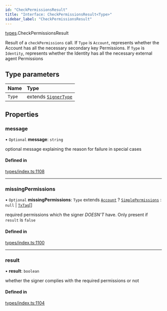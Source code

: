 ```yaml
---
id: "CheckPermissionsResult"
title: "Interface: CheckPermissionsResult<Type>"
sidebar_label: "CheckPermissionsResult"
---
```


[types](../../../modules/Types/Types.md).CheckPermissionsResult

Result of a `checkPermissions` call. If `Type` is `Account`, represents whether the Account
  has all the necessary secondary key Permissions. If `Type` is `Identity`, represents whether the
  Identity has all the necessary external agent Permissions

## Type parameters

| Name | Type |
| :------ | :------ |
| `Type` | extends [`SignerType`](../../../enums/Types/SignerType/SignerType.md) |

## Properties

### message

• `Optional` **message**: `string`

optional message explaining the reason for failure in special cases

#### Defined in

[types/index.ts:1108](https://github.com/PolymeshAssociation/polymesh-sdk/blob/adcc38781/src/types/index.ts#L1108)

___

### missingPermissions

• `Optional` **missingPermissions**: `Type` extends [`Account`](../../../enums/Types/SignerType/SignerType.md#account) ? [`SimplePermissions`](../SimplePermissions/SimplePermissions.md) : ``null`` \| [`TxTag`](../../../modules/Generated/Types/Types.md#txtag)[]

required permissions which the signer *DOESN'T* have. Only present if `result` is `false`

#### Defined in

[types/index.ts:1100](https://github.com/PolymeshAssociation/polymesh-sdk/blob/adcc38781/src/types/index.ts#L1100)

___

### result

• **result**: `boolean`

whether the signer complies with the required permissions or not

#### Defined in

[types/index.ts:1104](https://github.com/PolymeshAssociation/polymesh-sdk/blob/adcc38781/src/types/index.ts#L1104)
